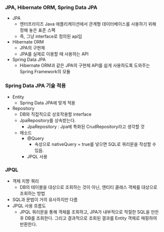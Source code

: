 ### JPA, Hibernate ORM, Spring Data JPA
- JPA
  - 엔터프라이즈 Java 애플리케이션에서 관계형 데이터베이스를 사용하기 위해 정해 놓은 표준 스펙
  - 즉, 그냥 interface로 정의된 api임
- Hibernate ORM
  - JPA의 구현체
  - JPA를 실제로 이용할 때 사용하는 API
- Spring Data JPA
  - Hibernate ORM과 같은 JPA의 구현체 API를 쉽게 사용하도록 도와주는 Spring Framework의 모듈 

### Spring Data JPA 기술 적용
- Entity
  - Spring Data JPA에 맞게 적용
- Repository
  - DB와 직접적으로 상호작용할 interface
  - JpaRepository를 상속받는다.
    - JpaRepository : Jpa에 특화된 CrudRepository라고 생각할 것
  - 메소드
    - @Query
      - 속성으로 nativeQuery = true를 넣으면 SQL로 쿼리문을 작성할 수 있음.
    - JPQL 사용

### JPQL
- 객체 지향 쿼리
  - DB의 테이블을 대상으로 조회하는 것이 아닌, 엔티티 클래스 객체를 대상으로 조회하는 방법
- SQL과 문법이 거의 유사하지만 다름
- JPQL 사용 흐름도
  - JPQL 쿼리문을 통해 객체를 조회하고, JPA가 내부적으로 적절한 SQL을 만든 후 DB를 조회한다. 그리고 결과적으로 조회된 결과를 Entity 객체로 매핑하여 반환한다.

